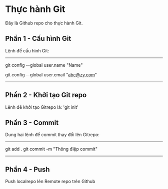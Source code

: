 # Thực hành Git
Đây là Github repo cho thực hành Git.

## Phần 1 - Cấu hình Git
Lệnh để cấu hình Git:

***
git config --global user.name "Name"

git config --global user.email "abc@zy.com"
***

## Phần 2 - Khởi tạo Git repo

Lênh để khởi tạo Gitrepo là: 'git init'

## Phần 3 - Commit

Dung hai lệnh để commit thay đổi lên Gitrepo:

***
git add .
git commit -m "Thông điệp commit"
***

## Phần 4 - Push
Push localrepo lên Remote repo trên Github
